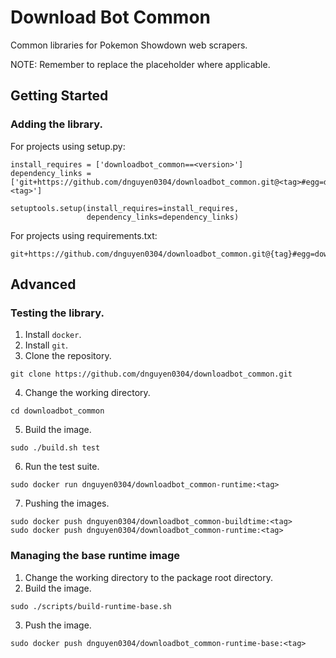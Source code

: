 # Download Bot Common
Common libraries for Pokemon Showdown web scrapers.

NOTE: Remember to replace the <tag> placeholder where applicable.

## Getting Started
### Adding the library.
For projects using setup.py:
```
install_requires = ['downloadbot_common==<version>']
dependency_links = ['git+https://github.com/dnguyen0304/downloadbot_common.git@<tag>#egg=downloadbot_common-<tag>']

setuptools.setup(install_requires=install_requires,
                 dependency_links=dependency_links)
```

For projects using requirements.txt:
```
git+https://github.com/dnguyen0304/downloadbot_common.git@{tag}#egg=downloadbot_common
```

## Advanced
### Testing the library.
1. Install `docker`.
2. Install `git`.
3. Clone the repository.
```
git clone https://github.com/dnguyen0304/downloadbot_common.git
```
4. Change the working directory.
```
cd downloadbot_common
```
5. Build the image.
```
sudo ./build.sh test
```
6. Run the test suite.
```
sudo docker run dnguyen0304/downloadbot_common-runtime:<tag>
```
7. Pushing the images.
```
sudo docker push dnguyen0304/downloadbot_common-buildtime:<tag>
sudo docker push dnguyen0304/downloadbot_common-runtime:<tag>
```

### Managing the base runtime image
1. Change the working directory to the package root directory.
2. Build the image.
```
sudo ./scripts/build-runtime-base.sh
```
3. Push the image.
```
sudo docker push dnguyen0304/downloadbot_common-runtime-base:<tag>
```
